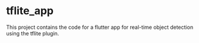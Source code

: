 # tflite_app

This project contains the code for a flutter app for real-time object detection using the tflite plugin.
